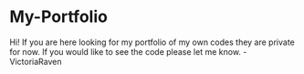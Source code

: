 # My-Portfolio
Hi! If you are here looking for my portfolio of my own codes they are private for now. If you would like to see the code please let me know.
-VictoriaRaven
